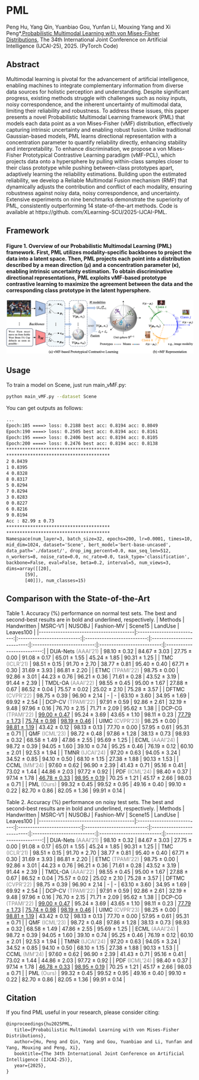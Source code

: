 # PML
Peng Hu, Yang Qin, Yuanbiao Gou, Yunfan Li, Mouxing Yang and Xi Peng*,[Probabilistic Multimodal Learning with von Mises-Fisher Distributions](https://ijcai-preprints.s3.us-west-1.amazonaws.com/2025/2595.pdf), The 34th International Joint Conference on Artificial Intelligence (IJCAI-25), 2025. (PyTorch Code)

## Abstract
Multimodal learning is pivotal for the advancement of artificial intelligence, enabling machines to integrate complementary information from diverse data sources for holistic perception and understanding. Despite significant progress, existing methods struggle with challenges such as noisy inputs, noisy correspondence, and the inherent uncertainty of multimodal data, limiting their reliability and robustness. To address these issues, this paper presents a novel Probabilistic Multimodal Learning framework (PML) that models each data point as a von Mises-Fisher (vMF) distribution, effectively capturing intrinsic uncertainty and enabling robust fusion. Unlike traditional Gaussian-based models, PML learns directional representation with a concentration parameter to quantify reliability directly, enhancing stability and interpretability. To enhance discrimination, we propose a von Mises-Fisher Prototypical Contrastive Learning paradigm (vMF-PCL), which projects data onto a hypersphere by pulling within-class samples closer to their class prototype while pushing between-class prototypes apart, adaptively learning the reliability estimations. Building upon the estimated reliability, we develop a Reliable Multimodal Fusion mechanism (RMF) that dynamically adjusts the contribution and conflict of each modality, ensuring robustness against noisy data, noisy correspondence, and uncertainty. Extensive experiments on nine benchmarks demonstrate the superiority of PML, consistently outperforming 14 state-of-the-art methods. Code is available at https://github. com/XLearning-SCU/2025-IJCAI-PML.

## Framework
<h4>Figure 1. Overview of our Probabilistic Multimodal Learning (PML) framework. First, PML utilizes modality-specific backbones to project the data into a latent space. Then, PML projects each point into a distribution described by a mean direction (µ) and a concentration parameter (κ), enabling intrinsic uncertainty estimation. To obtain discriminative directional representations, PML exploits vMF-based prototype contrastive learning to maximize the agreement between the data and the corresponding class prototype in the latent hypersphere.
</h4> 
<img src=img/framework.png class='center' \>

## Usage
To train a model on Scene, just run main_vMF.py:
```bash
python main_vMF.py --dataset Scene
```

You can get outputs as follows:
```
...
Epoch:185 ====> loss: 0.2188 best acc: 0.8194 acc: 0.8049
Epoch:190 ====> loss: 0.2505 best acc: 0.8194 acc: 0.8161
Epoch:195 ====> loss: 0.2406 best acc: 0.8194 acc: 0.8105
Epoch:200 ====> loss: 0.2476 best acc: 0.8194 acc: 0.8138
***************************************
***************************************
2 0.8439
1 0.8395
4 0.8328
8 0.8317
5 0.8294
7 0.8294
3 0.8283
0 0.8227
6 0.8216
9 0.8194
Acc : 82.99 ± 0.73
***************************************
***************************************
Namespace(num_layer=3, batch_size=32, epochs=200, lr=0.0001, times=10, mid_dim=1024, dataset='Scene', bert_model='bert-base-uncased', data_path='./dataset/', drop_img_percent=0.0, max_seq_len=512, n_workers=8, noise_rate=0.0, nc_rate=0.0, task_type='classification', backbone=False, eval=False, beta=0.2, interval=5, num_views=3, dims=array([[20],
       [59],
       [40]]), num_classes=15)
```

## Comparison with the State-of-the-Art
Table 1. Accuracy (\%) performance on normal test sets. The best and second-best results are in bold and underlined, respectively.
| Methods                                |         Handwritten        |           MSRC-V1          |           NUSOBJ           |         Fashion-MV         |           Scene15          |           LandUse          |          Leaves100         |
|----------------------------------------|:--------------------------:|:--------------------------:|:--------------------------:|:--------------------------:|:--------------------------:|:--------------------------:|:--------------------------:|
| DUA-Nets <span style="color: #888888">(AAAI’21)</span> |      98.10 $\pm$ 0.32      |      84.67 $\pm$ 3.03      |      27.75 $\pm$ 0.00      |      91.08 $\pm$ 0.17      |      65.01 $\pm$ 1.55      |      45.24 $\pm$ 1.85      |      90.31 $\pm$ 1.25      |
| TMC <span style="color: #888888">(ICLR’21)</span>    |      98.51 $\pm$ 0.15      |      91.70 $\pm$ 2.70      |      38.77 $\pm$ 0.81      |      95.40 $\pm$ 0.40      |      67.71 $\pm$ 0.30      |      31.69 $\pm$ 3.93      |      86.81 $\pm$ 2.20      |
| ETMC <span style="color: #888888">(TPAMI’22)</span>  |      98.75 $\pm$ 0.00      |      92.86 $\pm$ 3.01      |      44.23 $\pm$ 0.76      |      96.21 $\pm$ 0.36      |      71.61 $\pm$ 0.28      |      43.52 $\pm$ 3.19      |      91.44 $\pm$ 2.39      |
| TMDL-OA <span style="color: #888888">(AAAI’22)</span>   |      98.55 $\pm$ 0.45      |      95.00 $\pm$ 1.67      |      27.88 $\pm$ 0.67      |      86.52 $\pm$ 0.04      |      75.57 $\pm$ 0.02      |      25.02 $\pm$ 2.10      |      75.28 $\pm$ 3.57      |
| DFTMC <span style="color: #888888">(CVPR’22)</span>  |      98.75 $\pm$ 0.39      |      96.90 $\pm$ 2.14      |              -             |              -             |      63.10 $\pm$ 3.60      |      34.95 $\pm$ 1.69      |      69.92 $\pm$ 2.54      |
| DCP-CV <span style="color: #888888">(TPAMI’22)</span> |      97.91 $\pm$ 0.59      |      92.86 $\pm$ 2.61      |      32.19 $\pm$ 9.48      |      97.96 $\pm$ 0.16      |      76.70 $\pm$ 2.15      |      71.71 $\pm$ 2.09      |      95.62 $\pm$ 1.38      |
| DCP-CG <span style="color: #888888">(TPAMI’22)</span>  | <u>99.00 $\pm$ 0.47</u> |      95.24 $\pm$ 3.69      |      43.65 $\pm$ 1.10      |      98.11 $\pm$ 0.23      | <u>77.79 $\pm$ 1.73</u> | <u>75.74 $\pm$ 0.98</u> | <u>98.19 $\pm$ 0.46</u> |
| UIMC <span style="color: #888888">(CVPR’23)</span>     |      98.25 $\pm$ 0.00      | <u>98.81 $\pm$ 1.19</u> |      43.42 $\pm$ 0.12      |      98.13 $\pm$ 0.13      |      77.70 $\pm$ 0.00      |      57.95 $\pm$ 0.61      |      95.31 $\pm$ 0.71      |
| QMF <span style="color: #888888">(ICML’23)</span>     |      98.72 $\pm$ 0.48      |      97.86 $\pm$ 1.28      |      38.13 $\pm$ 0.73      |      98.93 $\pm$ 0.32      |      68.58 $\pm$ 1.49      |      47.86 $\pm$ 2.55      |      95.69 $\pm$ 1.25      |
| ECML <span style="color: #888888">(AAAI’24)</span>    |      98.72 $\pm$ 0.39      |      94.05 $\pm$ 1.60      |      39.10 $\pm$ 0.74      |      95.25 $\pm$ 0.46      |      76.19 $\pm$ 0.12      |      60.10 $\pm$ 2.01      |      92.53 $\pm$ 1.94      |
| TMNR <span style="color: #888888">(IJCAI’24)</span>  |      97.20 $\pm$ 0.63      |      94.05 $\pm$ 3.24      |      34.52 $\pm$ 0.85      |      94.10 $\pm$ 0.50      |      68.10 $\pm$ 1.15      |      27.38 $\pm$ 1.88      |      90.13 $\pm$ 1.53      |
| CCML <span style="color: #888888">(MM’24)</span>    |      97.60 $\pm$ 0.62      |      96.90 $\pm$ 2.39      |      41.43 $\pm$ 0.71      |      95.16 $\pm$ 0.41      |      73.02 $\pm$ 1.44      |      44.86 $\pm$ 2.03      |      97.72 $\pm$ 0.92      |
| PDF <span style="color: #888888">(ICML’24)</span>  |      98.40 $\pm$ 0.37      |      97.14 $\pm$ 1.78      | <u>46.78 $\pm$ 0.33</u> | <u>98.95 $\pm$ 0.19</u> |      70.25 $\pm$ 1.21      |      45.17 $\pm$ 2.66      |      98.03 $\pm$ 0.71      |
| PML <span style="color: #888888">(Ours)</span>   |      99.32 $\pm$ 0.45      |      99.52 $\pm$ 0.95      |      49.16 $\pm$ 0.40      |      99.10 $\pm$ 0.22      |      82.70 $\pm$ 0.86      |      82.05 $\pm$ 1.36      |      99.91 $\pm$ 0.14      |


Table 2. Accuracy ($\%$) performance on noisy test sets. The best and second-best results are in bold and underlined, respectively.
| Methods                                |         Handwritten        |           MSRC-V1          |           NUSOBJ           |         Fashion-MV         |           Scene15          |           LandUse          |          Leaves100         |
|----------------------------------------|:--------------------------:|:--------------------------:|:--------------------------:|:--------------------------:|:--------------------------:|:--------------------------:|:--------------------------:|
| DUA-Nets <span style="color: #888888">(AAAI’21)</span> |      98.10 $\pm$ 0.32      |      84.67 $\pm$ 3.03      |      27.75 $\pm$ 0.00      |      91.08 $\pm$ 0.17      |      65.01 $\pm$ 1.55      |      45.24 $\pm$ 1.85      |      90.31 $\pm$ 1.25      |
| TMC <span style="color: #888888">(ICLR’21)</span>      |      98.51 $\pm$ 0.15      |      91.70 $\pm$ 2.70      |      38.77 $\pm$ 0.81      |      95.40 $\pm$ 0.40      |      67.71 $\pm$ 0.30      |      31.69 $\pm$ 3.93      |      86.81 $\pm$ 2.20      |
| ETMC <span style="color: #888888">(TPAMI’22)</span>    |      98.75 $\pm$ 0.00      |      92.86 $\pm$ 3.01      |      44.23 $\pm$ 0.76      |      96.21 $\pm$ 0.36      |      71.61 $\pm$ 0.28      |      43.52 $\pm$ 3.19      |      91.44 $\pm$ 2.39      |
| TMDL-OA <span style="color: #888888">(AAAI’22)</span>  |      98.55 $\pm$ 0.45      |      95.00 $\pm$ 1.67      |      27.88 $\pm$ 0.67      |      86.52 $\pm$ 0.04      |      75.57 $\pm$ 0.02      |      25.02 $\pm$ 2.10      |      75.28 $\pm$ 3.57      |
| DFTMC <span style="color: #888888">(CVPR’22)</span>    |      98.75 $\pm$ 0.39      |      96.90 $\pm$ 2.14      |              -             |              -             |      63.10 $\pm$ 3.60      |      34.95 $\pm$ 1.69      |      69.92 $\pm$ 2.54      |
| DCP-CV <span style="color: #888888">(TPAMI’22)</span>  |      97.91 $\pm$ 0.59      |      92.86 $\pm$ 2.61      |      32.19 $\pm$ 9.48      |      97.96 $\pm$ 0.16      |      76.70 $\pm$ 2.15      |      71.71 $\pm$ 2.09      |      95.62 $\pm$ 1.38      |
| DCP-CG <span style="color: #888888">(TPAMI’22)</span>  | <u>99.00 $\pm$ 0.47</u> |      95.24 $\pm$ 3.69      |      43.65 $\pm$ 1.10      |      98.11 $\pm$ 0.23      | <u>77.79 $\pm$ 1.73</u> | <u>75.74 $\pm$ 0.98</u> | <u>98.19 $\pm$ 0.46</u> |
| UIMC <span style="color: #888888">(CVPR’23)</span>     |      98.25 $\pm$ 0.00      | <u>98.81 $\pm$ 1.19</u> |      43.42 $\pm$ 0.12      |      98.13 $\pm$ 0.13      |      77.70 $\pm$ 0.00      |      57.95 $\pm$ 0.61      |      95.31 $\pm$ 0.71      |
| QMF <span style="color: #888888">(ICML’23)</span>      |      98.72 $\pm$ 0.48      |      97.86 $\pm$ 1.28      |      38.13 $\pm$ 0.73      |      98.93 $\pm$ 0.32      |      68.58 $\pm$ 1.49      |      47.86 $\pm$ 2.55      |      95.69 $\pm$ 1.25      |
| ECML <span style="color: #888888">(AAAI’24)</span>     |      98.72 $\pm$ 0.39      |      94.05 $\pm$ 1.60      |      39.10 $\pm$ 0.74      |      95.25 $\pm$ 0.46      |      76.19 $\pm$ 0.12      |      60.10 $\pm$ 2.01      |      92.53 $\pm$ 1.94      |
| TMNR <span style="color: #888888">(IJCAI’24)</span>    |      97.20 $\pm$ 0.63      |      94.05 $\pm$ 3.24      |      34.52 $\pm$ 0.85      |      94.10 $\pm$ 0.50      |      68.10 $\pm$ 1.15      |      27.38 $\pm$ 1.88      |      90.13 $\pm$ 1.53      |
| CCML <span style="color: #888888">(MM’24)</span>       |      97.60 $\pm$ 0.62      |      96.90 $\pm$ 2.39      |      41.43 $\pm$ 0.71      |      95.16 $\pm$ 0.41      |      73.02 $\pm$ 1.44      |      44.86 $\pm$ 2.03      |      97.72 $\pm$ 0.92      |
| PDF <span style="color: #888888">(ICML’24)</span>      |      98.40 $\pm$ 0.37      |      97.14 $\pm$ 1.78      | <u>46.78 $\pm$ 0.33</u> | <u>98.95 $\pm$ 0.19</u> |      70.25 $\pm$ 1.21      |      45.17 $\pm$ 2.66      |      98.03 $\pm$ 0.71      |
| PML <span style="color: #888888">(Ours)</span>         |      99.32 $\pm$ 0.45      |      99.52 $\pm$ 0.95      |      49.16 $\pm$ 0.40      |      99.10 $\pm$ 0.22      |      82.70 $\pm$ 0.86      |      82.05 $\pm$ 1.36      |      99.91 $\pm$ 0.14      |

## Citation
If you find PML useful in your research, please consider citing:
```
@inproceedings{hu2025PML,
   title={Probabilistic Multimodal Learning with von Mises-Fisher Distributions},
   author={Hu, Peng and Qin, Yang and Gou, Yuanbiao and Li, Yunfan and Yang, Mouxing and Peng, Xi},
   booktitle={The 34th International Joint Conference on Artificial Intelligence (IJCAI-25)},
   year={2025},
}
```
